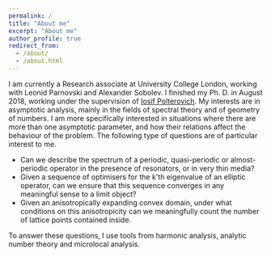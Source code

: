 ```yaml
---
permalink: /
title: "About me"
excerpt: "About me"
author_profile: true
redirect_from: 
  - /about/
  - /about.html
---
```


I am currently a Research associate at University College London, working with Leonid Parnovski and Alexander Sobolev. I finished my Ph. D. in August 2018, working under the supervision of [Iosif Polterovich](http://www.dms.umontreal.ca/~iossif/). My interests are in asymptotic analysis, mainly in the fields of spectral theory and of geometry of numbers. I am more specifically interested in situations where there are more than one asymptotic parameter, and how their relations affect the behaviour of the problem. The following type of questions are of particular interest to me.

* Can we describe the spectrum of a periodic, quasi-periodic or almost-periodic operator in the presence of resonators, or in very thin media?
* Given a sequence of optimisers for the k'th eigenvalue of an elliptic operator, can we ensure that this sequence converges in any meaningful sense to a limit object?
* Given an anisotropically expanding convex domain, under what conditions on this anisotropicity can we meaningfully count the number of lattice points contained inside.

To answer these questions, I use tools from harmonic analysis, analytic number theory and microlocal analysis.
